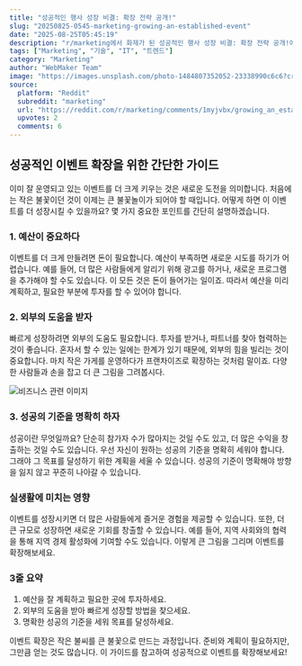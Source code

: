 ```yaml
---
title: "성공적인 행사 성장 비결: 확장 전략 공개!"
slug: "20250825-0545-marketing-growing-an-established-event"
date: "2025-08-25T05:45:19"
description: "r/marketing에서 화제가 된 성공적인 행사 성장 비결: 확장 전략 공개!에 대한 깊이 있는 분석과 인사이트"
tags: ["Marketing", "기술", "IT", "트렌드"]
category: "Marketing"
author: "WebMaker Team"
image: "https://images.unsplash.com/photo-1484807352052-23338990c6c6?crop=entropy&cs=tinysrgb&fit=max&fm=jpg&ixid=M3w3OTU0NDF8MHwxfHNlYXJjaHw0MXx8dGVjaG5vbG9neXxlbnwxfDB8fHwxNzU2MDY4MzA4fDA&ixlib=rb-4.1.0&q=80&w=1080"
source:
  platform: "Reddit"
  subreddit: "marketing"
  url: "https://reddit.com/r/marketing/comments/1myjvbx/growing_an_established_event/"
  upvotes: 2
  comments: 6
---
```


## 성공적인 이벤트 확장을 위한 간단한 가이드

이미 잘 운영되고 있는 이벤트를 더 크게 키우는 것은 새로운 도전을 의미합니다. 처음에는 작은 불꽃이던 것이 이제는 큰 불꽃놀이가 되어야 할 때입니다. 어떻게 하면 이 이벤트를 더 성장시킬 수 있을까요? 몇 가지 중요한 포인트를 간단히 설명하겠습니다.

### 1. 예산이 중요하다

이벤트를 더 크게 만들려면 돈이 필요합니다. 예산이 부족하면 새로운 시도를 하기가 어렵습니다. 예를 들어, 더 많은 사람들에게 알리기 위해 광고를 하거나, 새로운 프로그램을 추가해야 할 수도 있습니다. 이 모든 것은 돈이 들어가는 일이죠. 따라서 예산을 미리 계획하고, 필요한 부분에 투자를 할 수 있어야 합니다.

### 2. 외부의 도움을 받자

빠르게 성장하려면 외부의 도움도 필요합니다. 투자를 받거나, 파트너를 찾아 협력하는 것이 좋습니다. 혼자서 할 수 있는 일에는 한계가 있기 때문에, 외부의 힘을 빌리는 것이 중요합니다. 마치 작은 가게를 운영하다가 프랜차이즈로 확장하는 것처럼 말이죠. 다양한 사람들과 손을 잡고 더 큰 그림을 그려봅시다.

![비즈니스 관련 이미지](https://images.unsplash.com/photo-1665686304355-0b09b1e3b03c?crop=entropy&cs=tinysrgb&fit=max&fm=jpg&ixid=M3w3OTU0NDF8MHwxfHNlYXJjaHwyOXx8YnVzaW5lc3N8ZW58MXwwfHx8MTc1NjA2ODMwOXww&ixlib=rb-4.1.0&q=80&w=1080)

### 3. 성공의 기준을 명확히 하자

성공이란 무엇일까요? 단순히 참가자 수가 많아지는 것일 수도 있고, 더 많은 수익을 창출하는 것일 수도 있습니다. 우선 자신이 원하는 성공의 기준을 명확히 세워야 합니다. 그래야 그 목표를 달성하기 위한 계획을 세울 수 있습니다. 성공의 기준이 명확해야 방향을 잃지 않고 꾸준히 나아갈 수 있습니다.

### 실생활에 미치는 영향

이벤트를 성장시키면 더 많은 사람들에게 즐거운 경험을 제공할 수 있습니다. 또한, 더 큰 규모로 성장하면 새로운 기회를 창출할 수 있습니다. 예를 들어, 지역 사회와의 협력을 통해 지역 경제 활성화에 기여할 수도 있습니다. 이렇게 큰 그림을 그리며 이벤트를 확장해보세요.

### 3줄 요약

1. 예산을 잘 계획하고 필요한 곳에 투자하세요.
2. 외부의 도움을 받아 빠르게 성장할 방법을 찾으세요.
3. 명확한 성공의 기준을 세워 목표를 달성하세요.

이벤트 확장은 작은 불씨를 큰 불꽃으로 만드는 과정입니다. 준비와 계획이 필요하지만, 그만큼 얻는 것도 많습니다. 이 가이드를 참고하여 성공적으로 이벤트를 확장해보세요!